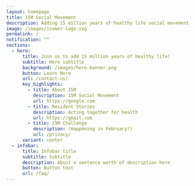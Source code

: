 ```yaml
---
layout: homepage
title: 15M Social Movement
description: Adding 15 million years of healthy life social movement
image: /images/isomer-logo.svg
permalink: /
notification: ""
sections:
  - hero:
      title: Join us to add 15 million years of healthy life!
      subtitle: Hero subtitle
      background: /images/hero-banner.png
      button: Learn More
      url: /contact-us/
      key_highlights:
        - title: About 15M
          description: 15M Social Movement
          url: https://google.com
        - title: Resident Stories
          description: Acting together for health
          url: https://gmail.com
        - title: 15M Challenge
          description: (Happening in February!)
          url: /privacy/
      variant: center
  - infobar:
      title: Infobar title
      subtitle: Subtitle
      description: About a sentence worth of description here
      button: Button text
      url: /faq/
---
```

